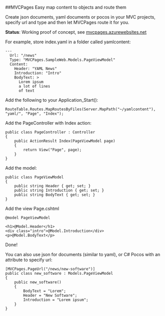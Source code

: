 ##MVCPages
Easy map content to objects and route them

Create json documents, yaml documents or pocos in your MVC projects, specify url and type and then let MVCPages route it for you.

**Status**: Working proof of concept, see [mvcpages.azurewebsites.net](http://mvcpages.azurewebsites.net/) 

For example, store index.yaml in a folder called yamlcontent:

	---
	  Url: "/news"
	  Type: "MVCPages.SampleWeb.Models.PageViewModel"
	  Content:
		Header: "YAML News"
		Introduction: "Intro"
		BodyText: >
		  Lorem ipsum
		  a lot of lines
		  of text

Add the following to your Application_Start():

	RouteTable.Routes.MapRoutesByFiles(Server.MapPath("~/yamlcontent"), "yaml/", "Page", "Index");
	
Add the PageController with Index action:

    public class PageController : Controller
    {
        public ActionResult Index(PageViewModel page)
        {
            return View("Page", page);
        }
    }

Add the model:

    public class PageViewModel
    {
        public string Header { get; set; }
        public string Introduction { get; set; }
        public string BodyText { get; set; }
    }

Add the view Page.cshtml

	@model PageViewModel
	
	<h1>@Model.Header</h1>
	<div class="intro">@Model.Introduction</div>
	<p>@Model.BodyText</p>
	
Done!

You can also use json for documents (similar to yaml), or C# Pocos with an attribute to specify url:

    [MVCPages.PageUrl("/news/new-software")]
    public class new_software : Models.PageViewModel
    {
        public new_software()
        {
            BodyText = "Lorem";
            Header = "New Software";
            Introduction = "Lorem ipsum";
        }
    }